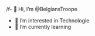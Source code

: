 /f- 👋 Hi, I’m @BelgiansTroope
- 👀 I’m interested in Technologie
- 🌱 I’m currently learning 

<!---
BelgiansTrooper/BelgiansTrooper is a ✨ special ✨ repository because its `README.md` (this file) appears on your GitHub profile.
You can click the Preview link to take a look at your changes.
--->
